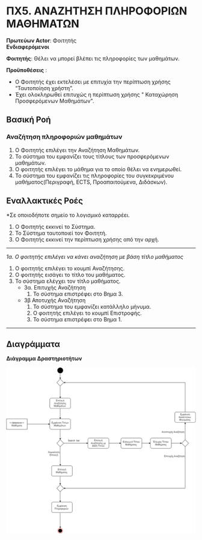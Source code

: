 # ΠΧ5. ΑΝΑΖΗΤΗΣΗ ΠΛΗΡΟΦΟΡΙΩΝ ΜΑΘΗΜΑΤΩΝ

**Πρωτεύων Actor**: Φοιτητής  
**Ενδιαφερόμενοι**
 
**Φοιτητής**: Θέλει να μπορεί βλέπει τις πληροφορίες των μαθημάτων.

**Προϋποθέσεις** :

- Ο Φοιτητής έχει εκτελέσει με επιτυχία την περίπτωση χρήσης “Ταυτοποίηση χρήστη”. 
- Έχει ολοκληρωθεί επιτυχώς η περίπτωση χρήσης " Καταχώρηση Προσφερόμενων Μαθημάτων".


## Βασική Ροή

### Αναζήτηση πληροφοριών μαθημάτων
1. O Φοιτητής επιλέγει την Αναζήτηση Μαθημάτων.
2. Το σύστημα του εμφανίζει τους τίτλους των προσφερόμενων μαθημάτων.
3. Ο φοιτητής επιλέγει το μάθημα για το οποίο θέλει να ενημερωθεί. 
4. Το σύστημα του εμφανίζει τις πληροφορίες του συγκεκριμένου μαθήματος(Περιγραφή, ECTS, Προαπαιτούμενα, Διδάσκων).


## Εναλλακτικές Ροές

*Σε οποιοδήποτε σημείο το λογισμικό καταρρέει.
1. Ο Φοιτητής εκκινεί το Σύστημα.
2. Το Σύστημα ταυτοποιεί τον Φοιτητή.
3. Ο Φοιτητής εκκινεί την περίπτωση χρήσης από την αρχή.
---

*1α. Ο φοιτητής επιλέγει να κάνει αναζήτηση με βάση τίτλο μαθήματος*
1. Ο φοιτητής επιλέγει το κουμπί Αναζήτησης.
2. Ο φοιτητής εισάγει το τίτλο του μαθήματος.
3. Το σύστημα ελέγχει τον τίτλο μαθήματος.
    * 3α. Επιτυχής Αναζήτηση 
        1. Το σύστημα επιστρέφει στο Βημα 3.
    * 3β Αποτυχής Αναζήτηση 
        1. Το σύστημα του εμφανίζει κατάλληλο μήνυμα.
        2. Ο φοιτητής επιλέγει το κουμπί Επιστροφής. 
        3. Το σύστημα επιστρέφει στο Βημα 1.
---

## Διαγράμματα 

**Διάγραμμα Δραστηριοτήτων**

![Διάγραμμα Δραστηριοτήτων 5](uml/requirements/useCase5.jpg)

